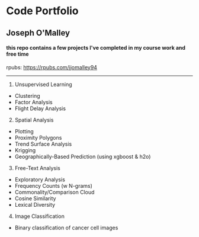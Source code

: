 # Code Portfolio
## Joseph O'Malley

#### this repo contains a few projects I've completed in my course work and free time

rpubs: https://rpubs.com/jjomalley94

***

1. Unsupervised Learning
  + Clustering
  + Factor Analysis
  + Flight Delay Analysis

2. Spatial Analysis
  + Plotting
  + Proximity Polygons
  + Trend Surface Analysis
  + Krigging
  + Geographically-Based Prediction (using xgboost & h2o)

3. Free-Text Analysis
  + Exploratory Analysis
  + Frequency Counts (w N-grams)
  + Commonality/Comparison Cloud
  + Cosine Similarity
  + Lexical Diversity

4. Image Classification
  + Binary classification of cancer cell images
